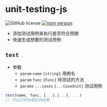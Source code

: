 # unit-testing-js

![GitHub license](https://img.shields.io/badge/license-MIT-blue.svg) [![npm version](https://img.shields.io/npm/v/unit-testing-js.svg?style=flat)](https://www.npmjs.com/package/unit-testing-js)

- 添加测试用例来执行是否符合预期
- 快速生成想要的测试用例

## `test`

- 参数
  - `param` `name` `{string}` 用例名
  - `param` `func` `{Func}` 待测试的方法
  - `params` `...cases` `{...CaseUnit}` 测试用例

```ts
test(name, func, {...},{...}, ...)
// 可以打印出相应的结果
```
